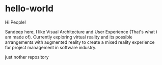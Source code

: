 # hello-world

Hi People!

Sandeep here, I like Visual Architecture and User Experience (That's what i am made of).
Currently exploring virtual reality and its possible arrangements with augmented reality to create a mixed reality experience for project management in software industry.

just nother repository
